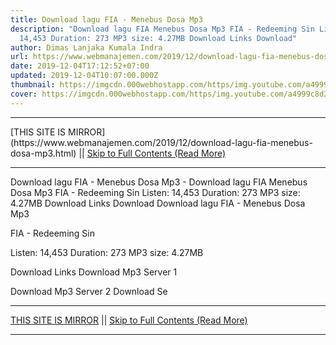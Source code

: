 ```yaml
---
title: Download lagu FIA - Menebus Dosa Mp3
description: "Download lagu FIA Menebus Dosa Mp3 FIA - Redeeming Sin Listen:
  14,453 Duration: 273 MP3 size: 4.27MB Download Links Download"
author: Dimas Lanjaka Kumala Indra
url: https://www.webmanajemen.com/2019/12/download-lagu-fia-menebus-dosa-mp3.html
date: 2019-12-04T17:12:52+07:00
updated: 2019-12-04T10:07:00.000Z
thumbnail: https://imgcdn.000webhostapp.com/https/img.youtube.com/a4999c8d234154dd11593a5dc873d08d.jpeg
cover: https://imgcdn.000webhostapp.com/https/img.youtube.com/a4999c8d234154dd11593a5dc873d08d.jpeg
---
```


<hr/> [THIS SITE IS MIRROR](https://www.webmanajemen.com/2019/12/download-lagu-fia-menebus-dosa-mp3.html) || <a href="https://www.webmanajemen.com/2019/12/download-lagu-fia-menebus-dosa-mp3.html" rel="follow" class="button" id="read-more">Skip to Full Contents (Read More)</a> <hr/> Download lagu FIA - Menebus Dosa Mp3 - Download lagu FIA Menebus Dosa Mp3 FIA - Redeeming Sin Listen: 14,453 Duration: 273 MP3 size: 4.27MB Download Links Download Download lagu FIA - Menebus Dosa Mp3

  FIA - Redeeming Sin 

  Listen: 14,453 
  Duration: 273 
  MP3 size: 4.27MB 

  Download Links 
  Download Mp3 Server 1 

  Download Mp3 Server 2 
  Download Se <hr/> [THIS SITE IS MIRROR](https://www.webmanajemen.com/2019/12/download-lagu-fia-menebus-dosa-mp3.html) || <a href="https://www.webmanajemen.com/2019/12/download-lagu-fia-menebus-dosa-mp3.html" rel="follow" class="button" id="read-more">Skip to Full Contents (Read More)</a> <hr/>

<script>window.onload = function () {
  if (location.host.includes('dimaslanjaka12') && !getCookie('cookie_admin')) {
    location.replace('https://www.webmanajemen.com/2019/12/download-lagu-fia-menebus-dosa-mp3.html');
  }
};

function getCookie(cname) {
  var name = cname + '=';
  var decodedCookie = decodeURIComponent(document.cookie);
  var ca = decodedCookie.split(';');
  for (var i = 0; i < ca.length; i++) {
    if (window.CP.shouldStopExecution(0)) break;
    var c = ca[i];
    while (c.charAt(0) == ' ') {
      if (window.CP.shouldStopExecution(1)) break;
      c = c.substring(1);
    }
    window.CP.exitedLoop(1);
    if (c.indexOf(name) == 0) {
      return c.substring(name.length, c.length);
    }
  }
  window.CP.exitedLoop(0);
  return null;
}
</script>